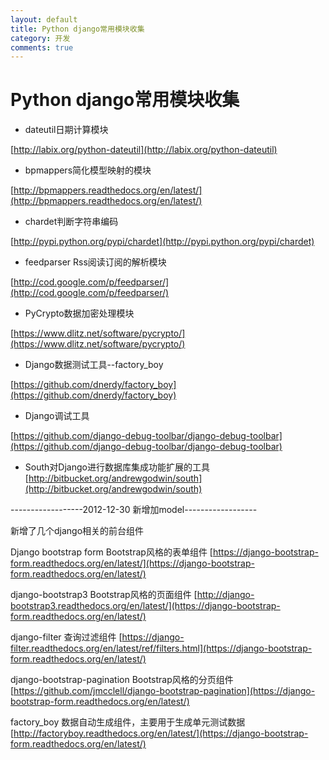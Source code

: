 ```yaml
---
layout: default
title: Python django常用模块收集
category: 开发
comments: true
---
```


# Python django常用模块收集

* dateutil日期计算模块

[http://labix.org/python-dateutil](http://labix.org/python-dateutil)

* bpmappers简化模型映射的模块

[http://bpmappers.readthedocs.org/en/latest/](http://bpmappers.readthedocs.org/en/latest/)

* chardet判断字符串编码

[http://pypi.python.org/pypi/chardet](http://pypi.python.org/pypi/chardet)

* feedparser Rss阅读订阅的解析模块

[http://cod.google.com/p/feedparser/](http://cod.google.com/p/feedparser/)

* PyCrypto数据加密处理模块

[https://www.dlitz.net/software/pycrypto/](https://www.dlitz.net/software/pycrypto/)

* Django数据测试工具--factory_boy

[https://github.com/dnerdy/factory_boy](https://github.com/dnerdy/factory_boy)

* Django调试工具

[https://github.com/django-debug-toolbar/django-debug-toolbar](https://github.com/django-debug-toolbar/django-debug-toolbar)

* South对Django进行数据库集成功能扩展的工具
[http://bitbucket.org/andrewgodwin/south](http://bitbucket.org/andrewgodwin/south)


------------------2012-12-30 新增加model------------------

新增了几个django相关的前台组件

Django bootstrap form Bootstrap风格的表单组件
[https://django-bootstrap-form.readthedocs.org/en/latest/](https://django-bootstrap-form.readthedocs.org/en/latest/)

django-bootstrap3 Bootstrap风格的页面组件
[http://django-bootstrap3.readthedocs.org/en/latest/](https://django-bootstrap-form.readthedocs.org/en/latest/)

django-filter 查询过滤组件
[https://django-filter.readthedocs.org/en/latest/ref/filters.html](https://django-bootstrap-form.readthedocs.org/en/latest/)

django-bootstrap-pagination Bootstrap风格的分页组件
[https://github.com/jmcclell/django-bootstrap-pagination](https://django-bootstrap-form.readthedocs.org/en/latest/)

factory_boy 数据自动生成组件，主要用于生成单元测试数据
[http://factoryboy.readthedocs.org/en/latest/](https://django-bootstrap-form.readthedocs.org/en/latest/)